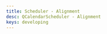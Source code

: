 ```yaml
---
title: Scheduler - Alignment
desc: QCalendarScheduler - Alignment
keys: developing
---
```


<example-viewer
  title="Alignment"
  file="SchedulerAlignment"
  codepen-title="QCalendarScheduler"
/>
